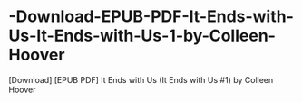 # -Download-EPUB-PDF-It-Ends-with-Us-It-Ends-with-Us-1-by-Colleen-Hoover
[Download] [EPUB PDF] It Ends with Us (It Ends with Us #1) by Colleen Hoover
